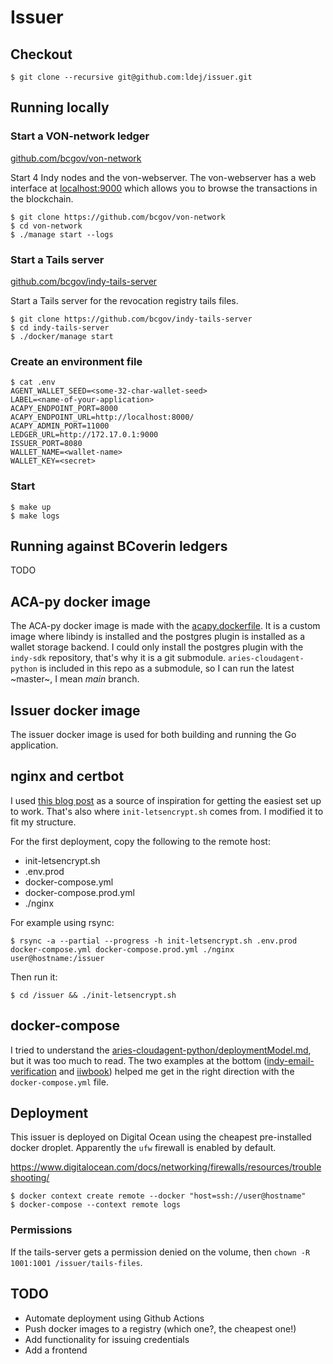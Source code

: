 # Issuer

## Checkout

```
$ git clone --recursive git@github.com:ldej/issuer.git
```

## Running locally

### Start a VON-network ledger

[github.com/bcgov/von-network](https://github.com/bcgov/von-network)

Start 4 Indy nodes and the von-webserver. The von-webserver has a web interface at [localhost:9000](http://localhost:9000) which allows you to browse the transactions in the blockchain.

```shell script
$ git clone https://github.com/bcgov/von-network
$ cd von-network
$ ./manage start --logs
```

### Start a Tails server

[github.com/bcgov/indy-tails-server](https://github.com/bcgov/indy-tails-server)

Start a Tails server for the revocation registry tails files.

```shell script
$ git clone https://github.com/bcgov/indy-tails-server
$ cd indy-tails-server
$ ./docker/manage start
```

### Create an environment file

```shell
$ cat .env
AGENT_WALLET_SEED=<some-32-char-wallet-seed>
LABEL=<name-of-your-application>
ACAPY_ENDPOINT_PORT=8000
ACAPY_ENDPOINT_URL=http://localhost:8000/
ACAPY_ADMIN_PORT=11000
LEDGER_URL=http://172.17.0.1:9000
ISSUER_PORT=8080
WALLET_NAME=<wallet-name>
WALLET_KEY=<secret>
```

### Start

```shell
$ make up
$ make logs
```

## Running against BCoverin ledgers

TODO

## ACA-py docker image

The ACA-py docker image is made with the [acapy.dockerfile](./docker/acapy.dockerfile). It is a custom image where libindy is installed and the postgres plugin is installed as a wallet storage backend. I could only install the postgres plugin with the `indy-sdk` repository, that's why it is a git submodule. `aries-cloudagent-python` is included in this repo as a submodule, so I can run the latest ~master~, I mean _main_ branch.

## Issuer docker image

The issuer docker image is used for both building and running the Go application.

## nginx and certbot

I used [this blog post](https://medium.com/@pentacent/nginx-and-lets-encrypt-with-docker-in-less-than-5-minutes-b4b8a60d3a71) as a source of inspiration for getting the easiest set up to work. That's also where `init-letsencrypt.sh` comes from. I modified it to fit my structure.

For the first deployment, copy the following to the remote host:
- init-letsencrypt.sh 
- .env.prod 
- docker-compose.yml 
- docker-compose.prod.yml 
- ./nginx

For example using rsync:
```shell
$ rsync -a --partial --progress -h init-letsencrypt.sh .env.prod docker-compose.yml docker-compose.prod.yml ./nginx user@hostname:/issuer
```

Then run it:
```shell
$ cd /issuer && ./init-letsencrypt.sh
```

## docker-compose

I tried to understand the [aries-cloudagent-python/deploymentModel.md](https://github.com/hyperledger/aries-cloudagent-python/blob/main/docs/deploymentModel.md), but it was too much to read. The two examples at the bottom ([indy-email-verification](https://github.com/bcgov/indy-email-verification
) and [iiwbook](https://github.com/bcgov/iiwbook)) helped me get in the right direction with the `docker-compose.yml` file.

## Deployment

This issuer is deployed on Digital Ocean using the cheapest pre-installed docker droplet. Apparently the `ufw` firewall is enabled by default.

https://www.digitalocean.com/docs/networking/firewalls/resources/troubleshooting/

```shell
$ docker context create remote --docker "host=ssh://user@hostname"
$ docker-compose --context remote logs
```

### Permissions

If the tails-server gets a permission denied on the volume, then `chown -R 1001:1001 /issuer/tails-files`. 

## TODO

- Automate deployment using Github Actions
- Push docker images to a registry (which one?, the cheapest one!)
- Add functionality for issuing credentials
- Add a frontend